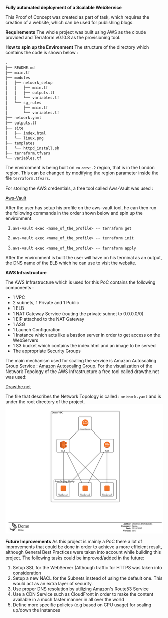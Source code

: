 **Fully automated deployment of a Scalable WebService**

This Proof of Concept was created as part of task, which requires the creation of a website, which can be used for publishing blogs.

**Requirements**
The whole project was built using AWS as the cloude provided and Terraform v0.10.8 as the provisioning tool.

**How to spin up the Environment**
The structure of the directory which contains the code is shown below :

```
.
├── README.md
├── main.tf
├── modules
│   ├── network_setup
│   │   ├── main.tf
│   │   ├── outputs.tf
│   │   └── variables.tf
│   └── sg_rules
│       ├── main.tf
│       └── variables.tf
├── network.yaml
├── outputs.tf
├── site
│   ├── index.html
│   └── linux.png
├── templates
│   └── httpd_install.sh
├── terraform.tfvars
└── variables.tf
```
The environment is being built on ``` eu-west-2 ``` region, that is in the London region. This can be changed by modifying the region parameter inside the file ``` terraform.tfvars ```.

For storing the AWS credentials, a free tool called Aws-Vault was used :

[Aws-Vault](https://github.com/99designs/aws-vault)

After the user has setup his profile on the aws-vault tool, he can then run the following commands in the order shown below and spin up the environment:

1. ``` aws-vault exec <name_of_the_profile> -- terraform get ```

2. ``` aws-vault exec <name_of_the_profile> -- terraform init ```

3. ``` aws-vault exec <name_of_the_profile> -- terraform apply ```

After the environment is built the user will have on his terminal as an output, the DNS name of the ELB which he can use to visit the website.

**AWS Infrastructure**

The AWS Infrastructure which is used for this PoC contains the following components :
* 1 VPC
* 2 subnets, 1 Private and 1 Public
* 1 ELB
* 1 NAT Gateway Service (routing the private subnet to 0.0.0.0/0)
* 1 EIP attached to the NAT Gateway
* 1 ASG
* 1 Launch Configuration
* 1 Instance which acts like a bastion server in order to get access on the WebServers
* 1 S3 bucket which contains the index.html and an image to be served
* The appropriate Security Groups

The main mechanism used for scaling the service is Amazon Autoscaling Group Service :
[Amazon Autoscaling Group](https://docs.aws.amazon.com/autoscaling/latest/userguide/AutoScalingGroup.html).
For the visualization of the Network Topology of the AWS Infrastructure a free tool called drawthe.net was used:

[Drawthe.net](https://github.com/cidrblock/drawthe.net)

The file that describes the Network Topology is called : ```network.yaml``` and is under the root directory of the project.
![Alt text](./network.png?raw=true "AWS Infrastructure")

**Future Improvements**
As this project is mainly a PoC there a lot of improvements that could be done in order to achieve a more efficient result, although General Best Practices were taken into account while building this project. The following tasks could be improved/added in the future:

1. Setup SSL for the WebServer (Although traffic for HTTPS was taken into consideration
2. Setup a new NACL for the Subnets instead of using the default one. This would act as an extra layer of security.
3. Use proper DNS resolution by utilizing Amazon's Route53 Service
4. Use a CDN Service such as CloudFront in order to make the content available in a much faster manner in all over the world
5. Define more specific policies (e.g based on CPU usage) for scaling up/down the Instances
